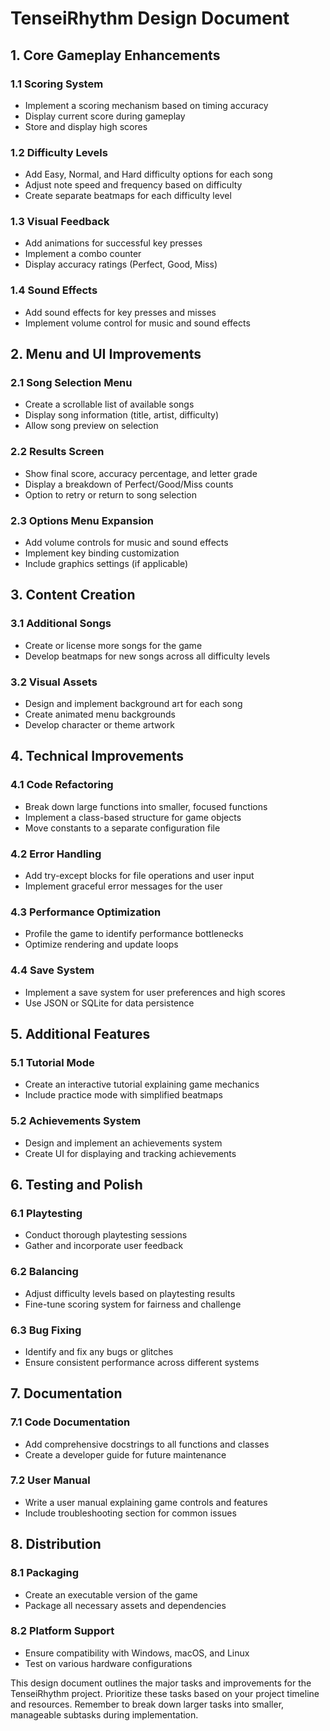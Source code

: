 # TenseiRhythm Design Document

## 1. Core Gameplay Enhancements

### 1.1 Scoring System
- Implement a scoring mechanism based on timing accuracy
- Display current score during gameplay
- Store and display high scores

### 1.2 Difficulty Levels
- Add Easy, Normal, and Hard difficulty options for each song
- Adjust note speed and frequency based on difficulty
- Create separate beatmaps for each difficulty level

### 1.3 Visual Feedback
- Add animations for successful key presses
- Implement a combo counter
- Display accuracy ratings (Perfect, Good, Miss)

### 1.4 Sound Effects
- Add sound effects for key presses and misses
- Implement volume control for music and sound effects

## 2. Menu and UI Improvements

### 2.1 Song Selection Menu
- Create a scrollable list of available songs
- Display song information (title, artist, difficulty)
- Allow song preview on selection

### 2.2 Results Screen
- Show final score, accuracy percentage, and letter grade
- Display a breakdown of Perfect/Good/Miss counts
- Option to retry or return to song selection

### 2.3 Options Menu Expansion
- Add volume controls for music and sound effects
- Implement key binding customization
- Include graphics settings (if applicable)

## 3. Content Creation

### 3.1 Additional Songs
- Create or license more songs for the game
- Develop beatmaps for new songs across all difficulty levels

### 3.2 Visual Assets
- Design and implement background art for each song
- Create animated menu backgrounds
- Develop character or theme artwork

## 4. Technical Improvements

### 4.1 Code Refactoring
- Break down large functions into smaller, focused functions
- Implement a class-based structure for game objects
- Move constants to a separate configuration file

### 4.2 Error Handling
- Add try-except blocks for file operations and user input
- Implement graceful error messages for the user

### 4.3 Performance Optimization
- Profile the game to identify performance bottlenecks
- Optimize rendering and update loops

### 4.4 Save System
- Implement a save system for user preferences and high scores
- Use JSON or SQLite for data persistence

## 5. Additional Features

### 5.1 Tutorial Mode
- Create an interactive tutorial explaining game mechanics
- Include practice mode with simplified beatmaps

### 5.2 Achievements System
- Design and implement an achievements system
- Create UI for displaying and tracking achievements

## 6. Testing and Polish

### 6.1 Playtesting
- Conduct thorough playtesting sessions
- Gather and incorporate user feedback

### 6.2 Balancing
- Adjust difficulty levels based on playtesting results
- Fine-tune scoring system for fairness and challenge

### 6.3 Bug Fixing
- Identify and fix any bugs or glitches
- Ensure consistent performance across different systems

## 7. Documentation

### 7.1 Code Documentation
- Add comprehensive docstrings to all functions and classes
- Create a developer guide for future maintenance

### 7.2 User Manual
- Write a user manual explaining game controls and features
- Include troubleshooting section for common issues

## 8. Distribution

### 8.1 Packaging
- Create an executable version of the game
- Package all necessary assets and dependencies

### 8.2 Platform Support
- Ensure compatibility with Windows, macOS, and Linux
- Test on various hardware configurations

This design document outlines the major tasks and improvements for the TenseiRhythm project. Prioritize these tasks based on your project timeline and resources. Remember to break down larger tasks into smaller, manageable subtasks during implementation.